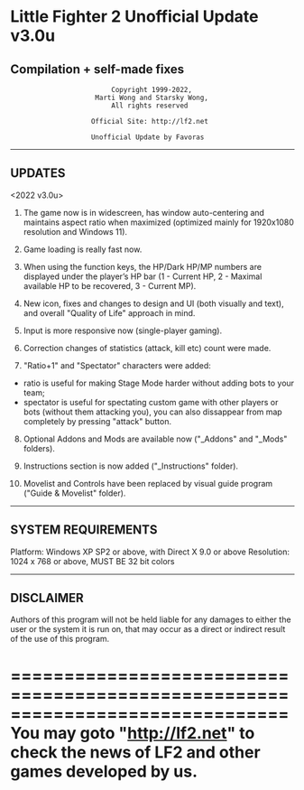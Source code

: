 # Little Fighter 2 Unofficial Update v3.0u
## Compilation + self-made fixes

                             Copyright 1999-2022,
                         Marti Wong and Starsky Wong, 
                             All rights reserved
    
                        Official Site: http://lf2.net

                        Unofficial Update by Favoras
                        


-------
UPDATES
-------
<2022 v3.0u>
1. The game now is in widescreen, has window auto-centering and maintains aspect ratio when maximized (optimized mainly for 1920x1080 resolution and Windows 11).

2. Game loading is really fast now.

3. When using the function keys, the HP/Dark HP/MP numbers are displayed under the player’s HP bar (1 - Current HP, 2 - Maximal available HP to be recovered, 3 - Current MP).

4. New icon, fixes and changes to design and UI (both visually and text), and overall "Quality of Life" approach in mind.

5. Input is more responsive now (single-player gaming).

6. Correction changes of statistics (attack, kill etc) count were made.

7. "Ratio+1" and "Spectator" characters were added:
- ratio is useful for making Stage Mode harder without adding bots to your team;
- spectator is useful for spectating custom game with other players or bots (without them attacking you), you can also dissappear from map completely by pressing "attack" button.

8. Optional Addons and Mods are available now ("_Addons" and "_Mods" folders).

9. Instructions section is now added ("_Instructions" folder).

10. Movelist and Controls have been replaced by visual guide program ("Guide & Movelist" folder).


-------------------
SYSTEM REQUIREMENTS
-------------------
Platform: Windows XP SP2 or above, with Direct X 9.0 or above
Resolution: 1024 x 768 or above, MUST BE 32 bit colors


----------
DISCLAIMER
----------
Authors of this program will not be held liable for any damages to either the 
user or the system it is run on, that may occur as a direct or indirect result 
of the use of this program.


==============================================================================
You may goto "http://lf2.net" to check the news 
of LF2 and other games developed by us.
==============================================================================
